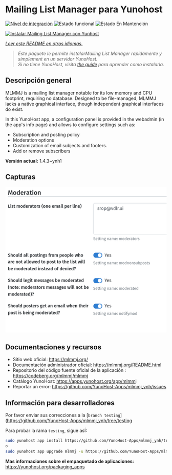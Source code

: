 <!--
Este archivo README esta generado automaticamente<https://github.com/YunoHost/apps/tree/master/tools/readme_generator>
No se debe editar a mano.
-->

# Mailing List Manager para Yunohost

[![Nivel de integración](https://dash.yunohost.org/integration/mlmmj.svg)](https://ci-apps.yunohost.org/ci/apps/mlmmj/) ![Estado funcional](https://ci-apps.yunohost.org/ci/badges/mlmmj.status.svg) ![Estado En Mantención](https://ci-apps.yunohost.org/ci/badges/mlmmj.maintain.svg)

[![Instalar Mailing List Manager con Yunhost](https://install-app.yunohost.org/install-with-yunohost.svg)](https://install-app.yunohost.org/?app=mlmmj)

*[Leer este README en otros idiomas.](./ALL_README.md)*

> *Este paquete le permite instalarMailing List Manager rapidamente y simplement en un servidor YunoHost.*  
> *Si no tiene YunoHost, visita [the guide](https://yunohost.org/install) para aprender como instalarla.*

## Descripción general

MLMMJ is a mailing list manager notable for its low memory and CPU footprint, requiring no database. Designed to be file-managed, MLMMJ lacks a native graphical interface, though independent graphical interfaces do exist.

In this YunoHost app, a configuration panel is provided in the webadmin (in the app's info page) and allows to configure settings such as:
- Subscription and posting policy
- Moderation options
- Customization of email subjects and footers.
- Add or remove subscribers


**Versión actual:** 1.4.3~ynh1

## Capturas

![Captura de Mailing List Manager](./doc/screenshots/panel.png)

## Documentaciones y recursos

- Sitio web oficial: <https://mlmmj.org/>
- Documentación administrador oficial: <https://mlmmj.org/README.html>
- Repositorio del código fuente oficial de la aplicación : <https://codeberg.org/mlmmj/mlmmj>
- Catálogo YunoHost: <https://apps.yunohost.org/app/mlmmj>
- Reportar un error: <https://github.com/YunoHost-Apps/mlmmj_ynh/issues>

## Información para desarrolladores

Por favor enviar sus correcciones a la [`branch testing`](https://github.com/YunoHost-Apps/mlmmj_ynh/tree/testing

Para probar la rama `testing`, sigue asÍ:

```bash
sudo yunohost app install https://github.com/YunoHost-Apps/mlmmj_ynh/tree/testing --debug
o
sudo yunohost app upgrade mlmmj -u https://github.com/YunoHost-Apps/mlmmj_ynh/tree/testing --debug
```

**Mas informaciones sobre el empaquetado de aplicaciones:** <https://yunohost.org/packaging_apps>
